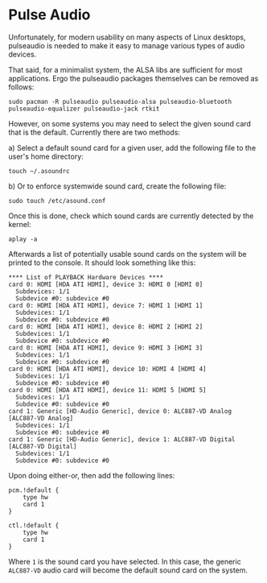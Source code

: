 # Pulse Audio

Unfortunately, for modern usability on many aspects of Linux desktops,
pulseaudio is needed to make it easy to manage various types of audio
devices.

That said, for a minimalist system, the ALSA libs are sufficient for
most applications. Ergo the pulseaudio packages themselves can be removed
as follows:

```
sudo pacman -R pulseaudio pulseaudio-alsa pulseaudio-bluetooth pulseaudio-equalizer pulseaudio-jack rtkit
```

However, on some systems you may need to select the given sound card that
is the default. Currently there are two methods:

a) Select a default sound card for a given user, add the following file to
   the user's home directory:

```
touch ~/.asoundrc
```

b) Or to enforce systemwide sound card, create the following file:

```
sudo touch /etc/asound.conf
```

Once this is done, check which sound cards are currently detected by the
kernel:

```
aplay -a
```

Afterwards a list of potentially usable sound cards on the system will be
printed to the console. It should look something like this:

```
**** List of PLAYBACK Hardware Devices ****
card 0: HDMI [HDA ATI HDMI], device 3: HDMI 0 [HDMI 0]
  Subdevices: 1/1
  Subdevice #0: subdevice #0
card 0: HDMI [HDA ATI HDMI], device 7: HDMI 1 [HDMI 1]
  Subdevices: 1/1
  Subdevice #0: subdevice #0
card 0: HDMI [HDA ATI HDMI], device 8: HDMI 2 [HDMI 2]
  Subdevices: 1/1
  Subdevice #0: subdevice #0
card 0: HDMI [HDA ATI HDMI], device 9: HDMI 3 [HDMI 3]
  Subdevices: 1/1
  Subdevice #0: subdevice #0
card 0: HDMI [HDA ATI HDMI], device 10: HDMI 4 [HDMI 4]
  Subdevices: 1/1
  Subdevice #0: subdevice #0
card 0: HDMI [HDA ATI HDMI], device 11: HDMI 5 [HDMI 5]
  Subdevices: 1/1
  Subdevice #0: subdevice #0
card 1: Generic [HD-Audio Generic], device 0: ALC887-VD Analog [ALC887-VD Analog]
  Subdevices: 1/1
  Subdevice #0: subdevice #0
card 1: Generic [HD-Audio Generic], device 1: ALC887-VD Digital [ALC887-VD Digital]
  Subdevices: 1/1
  Subdevice #0: subdevice #0
```

Upon doing either-or, then add the following lines:

```
pcm.!default {
    type hw
    card 1
}

ctl.!default {
    type hw
    card 1
}
```

Where `1` is the sound card you have selected. In this case, the generic
`ALC887-VD` audio card will become the default sound card on the system.
